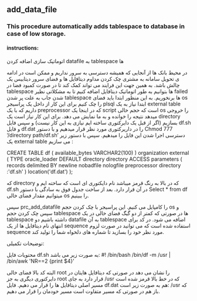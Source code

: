 ## add_data_file
### This procedure automatically adds tablespace to database in case of low storage.
#### instructions:
اتوماتیک سازی اضافه کردن datafile به tablespace ها

در محیط بانک ها از آنجایی که همیشه دسترسی به سرور نداریم و ممکن است در ادامه ی تحویل سامانه به مشتری چک کردن مداوم دیتافایل ها و فضای سرور دیتابیس یک چالش باشد. به همین جهت این فرایند می تواند کمک کند تا در صورت کمبود فضا در tablespace ها بتوانیم به طور اتوماتیک دیتافایل اضافه کنیم تا به مشکلاتی نظیر failed شدن جاب به علت پر شدن tablespace ها برنخوریم.
به این منظور ابتدا باید فضای os را چک کنیم برای این کار از داخل یک پراسیجر plsql ابتدا نیاز به یک external table داریم که با یک preprocessor که در اینجا یک script است که حجم خالی os را خروجی میدهد نتیجه را خوانده و به ما نمایش می دهد. برای این کار نیاز است یک directory بسازیم (اگر از قبل یک دایرکتوری ساخته ایم نیازی به این کار نیست) و سپس فایل df.sh و فایل df.dat را در داریرکتوری مورد نظر قرار میدهیم و با دستور 
Chmod 777 ‘/directory path/df.sh’
دسترسی اجرا شدن این فایل را میدهیم.
سپس با دستور زیر یک external table می سازیم :

CREATE TABLE df
  (
     available_bytes VARCHAR2(100)
  )
organization external ( TYPE oracle_loader DEFAULT directory directory ACCESS
                      parameters ( records
                      delimited BY newline nobadfile nologfile preprocessor
                      directory :'df.sh' ) location('df.dat') ); 

 


که directory که در بالا به رنگ قرمز میباشد نام دایکتوری ای است که ساخته ایم و df.sh در آن قرار دارد.
بعد از ساخت جدول فوق به سادگی با دستور 
Select * from df
میتوانیم مقدار فضای خالی os را ببینیم.

سپس prc_add_datafile را کامپایل می کنیم. این پراسیجر با چک کردن حجم os و سپس چک کردن حجم tablespace ها در صورتی که کمتر از دو گیگ فضای خالی در یک tablespace داشته باشیم دو datafile به آن tablespace اضافه می شود.
در کد برای انتهای نام دیتافایل ها از یک sequence استفاده شده است که می توانید در صورت لزوم sequence مورد نظر خود را بسازید تا شماره های دلخواه شما را تولید کند.

توضیحات تکمیلی:

محتویات فایل df.sh به صورت زیر می باشد:
#! /bin/bash
/bin/df -m /usr | /bin/awk 'NR==2 {print $4}'

البته کد بالا فضای خالی root را نشان می دهد در صورتی که دیتافایل هایتان در دایرکتوری دیگری به جز root قرار دارد به جای /usr که در خط بالا قرمز شده است مسیر اصلی دیتافایل ها را قرار می دهیم.
فایل df.dat هم به صورت زیر است:
/usr
که باز هم در صورتی که مسیر متفاوت است مسیر خودمان را قرار می دهیم.

